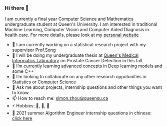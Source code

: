 ### Hi there 👋

I am currently a final year Computer Science and Mathematics undergraduate student at Queen's University. I am interested in traditional Machine Learning, Computer Vision and Computer Aided Diagnosis in health care. For more details, please look at my [personal website](https://sites.google.com/view/mengzhou)


- 🔭 I am currently working on a statistical research project with my supervisor Prof.Song 
- 🏥 I will be doing my undergraduate thesis at [Queen's Medical Informatics Laboratory](https://medi.cs.queensu.ca/) on Prostate Cancer Detection in this fall
- 🌱 I’m currently learning advanced concepts in Deep learning models and some C++
- 👯 I’m looking to collaborate on any other research oppotunities in Statistics or Computer Science
- 💬 Ask me about projects, internship questions and other things you want to know
- 📫 How to reach me: simon.zhou@queensu.ca
- ⚡ Hobbies: 🏸, 🏀, 🎵
- 📖 2021 summer Algorithm Engineer internship questions in chinese: [click here](https://sites.google.com/view/mengzhou/blog/chinese-version)
